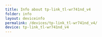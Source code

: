 ```yaml
---
title: Info about tp-link_tl-wr741nd_v4
folder: info
layout: deviceinfo
permalink: /devices/tp-link_tl-wr741nd_v4/
device: tp-link_tl-wr741nd_v4
---
```

